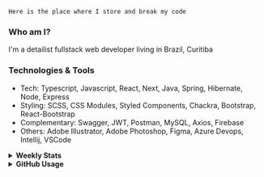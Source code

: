 ```
Here is the place where I store and break my code
```
### Who am I?
I'm a detailist fullstack web developer living in Brazil, Curitiba

### Technologies & Tools
- Tech: Typescript, Javascript, React, Next, Java, Spring, Hibernate, Node, Express
- Styling: SCSS, CSS Modules, Styled Components, Chackra, Bootstrap, React-Bootstrap
- Complementary: Swagger, JWT, Postman, MySQL, Axios, Firebase
- Others: Adobe Illustrator, Adobe Photoshop, Figma, Azure Devops, Intellij, VSCode

<details>
  <summary><b> Weekly Stats</b></summary>
<!--START_SECTION:waka-->

```text
Java             23 hrs 58 mins  ████████████████████▒░░░░   80.81 %
TypeScript       2 hrs 31 mins   ██░░░░░░░░░░░░░░░░░░░░░░░   08.52 %
XML              56 mins         ▓░░░░░░░░░░░░░░░░░░░░░░░░   03.17 %
GitIgnore file   41 mins         ▓░░░░░░░░░░░░░░░░░░░░░░░░   02.32 %
Properties       38 mins         ▓░░░░░░░░░░░░░░░░░░░░░░░░   02.19 %
Markdown         27 mins         ▒░░░░░░░░░░░░░░░░░░░░░░░░   01.56 %
```

<!--END_SECTION:waka-->
</details>

<details>
  <summary><b> GitHub Usage</b></summary>
  
[![Top Langs](https://github-readme-stats.vercel.app/api/top-langs/?username=gxlpes&&langs_count=9&layout=compact)](https://github.com/anuraghazra/github-readme-stats)

</details>
